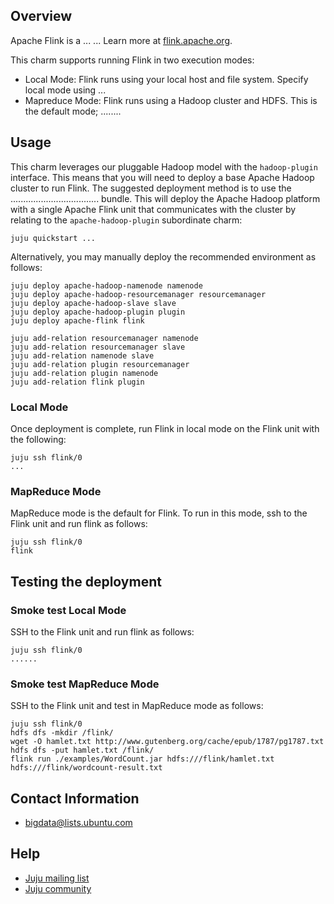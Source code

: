 ## Overview

Apache Flink is a ...
... Learn more
at [flink.apache.org](http://flink.apache.org).

This charm supports running Flink in two execution modes:

 * Local Mode: Flink runs using your local host and file system. Specify local
   mode using ...
 * Mapreduce Mode: Flink runs using a Hadoop cluster and HDFS. This is the default
   mode; 
   ........


## Usage
This charm leverages our pluggable Hadoop model with the `hadoop-plugin`
interface. This means that you will need to deploy a base Apache Hadoop cluster
to run Flink. The suggested deployment method is to use the
...................................
bundle. This will deploy the Apache Hadoop platform with a single Apache Flink
unit that communicates with the cluster by relating to the
`apache-hadoop-plugin` subordinate charm:

    juju quickstart ...

Alternatively, you may manually deploy the recommended environment as follows:

    juju deploy apache-hadoop-namenode namenode
    juju deploy apache-hadoop-resourcemanager resourcemanager
    juju deploy apache-hadoop-slave slave
    juju deploy apache-hadoop-plugin plugin
    juju deploy apache-flink flink

    juju add-relation resourcemanager namenode
    juju add-relation resourcemanager slave
    juju add-relation namenode slave
    juju add-relation plugin resourcemanager
    juju add-relation plugin namenode
    juju add-relation flink plugin

### Local Mode
Once deployment is complete, run Flink in local mode on the Flink unit with the
following:

    juju ssh flink/0
    ...

### MapReduce Mode
MapReduce mode is the default for Flink. To run in this mode, ssh to the Flink unit
and run flink as follows:

    juju ssh flink/0
    flink


## Testing the deployment

### Smoke test Local Mode
SSH to the Flink unit and run flink as follows:

    juju ssh flink/0
    ......
        
### Smoke test MapReduce Mode
SSH to the Flink unit and test in MapReduce mode as follows:

    juju ssh flink/0
    hdfs dfs -mkdir /flink/
    wget -O hamlet.txt http://www.gutenberg.org/cache/epub/1787/pg1787.txt
    hdfs dfs -put hamlet.txt /flink/
    flink run ./examples/WordCount.jar hdfs:///flink/hamlet.txt hdfs:///flink/wordcount-result.txt

## Contact Information

- <bigdata@lists.ubuntu.com>


## Help

- [Juju mailing list](https://lists.ubuntu.com/mailman/listinfo/juju)
- [Juju community](https://jujucharms.com/community)
